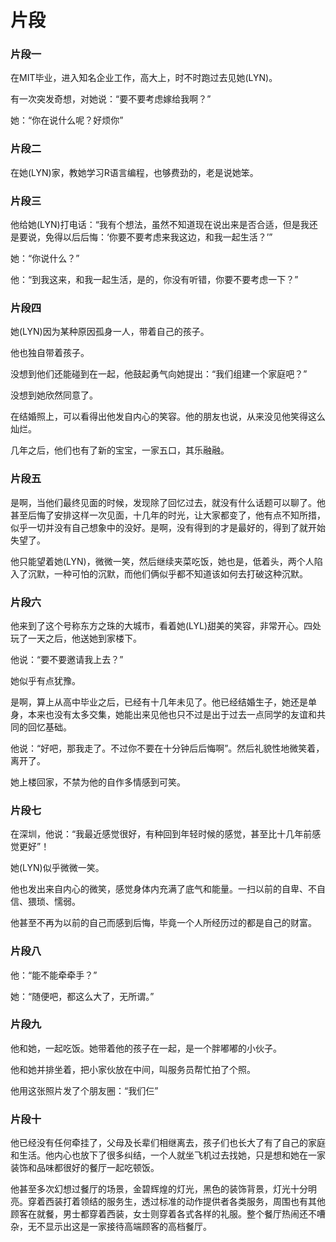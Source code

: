 # 片段

### 片段一

在MIT毕业，进入知名企业工作，高大上，时不时跑过去见她\(LYN\)。

有一次突发奇想，对她说：“要不要考虑嫁给我啊？”

她：“你在说什么呢？好烦你”

### 片段二

在她\(LYN\)家，教她学习R语言编程，也够费劲的，老是说她笨。

### 片段三

他给她\(LYN\)打电话：“我有个想法，虽然不知道现在说出来是否合适，但是我还是要说，免得以后后悔：‘你要不要考虑来我这边，和我一起生活？’”

她：“你说什么？”

他：“到我这来，和我一起生活，是的，你没有听错，你要不要考虑一下？”

### 片段四

她\(LYN\)因为某种原因孤身一人，带着自己的孩子。

他也独自带着孩子。

没想到他们还能碰到在一起，他鼓起勇气向她提出：“我们组建一个家庭吧？”

没想到她欣然同意了。

在结婚照上，可以看得出他发自内心的笑容。他的朋友也说，从来没见他笑得这么灿烂。

几年之后，他们也有了新的宝宝，一家五口，其乐融融。

### 片段五

是啊，当他们最终见面的时候，发现除了回忆过去，就没有什么话题可以聊了。他甚至后悔了安排这样一次见面，十几年的时光，让大家都变了，他有点不知所措，似乎一切并没有自己想象中的没好。是啊，没有得到的才是最好的，得到了就开始失望了。

他只能望着她\(LYN\)，微微一笑，然后继续夹菜吃饭，她也是，低着头，两个人陷入了沉默，一种可怕的沉默，而他们俩似乎都不知道该如何去打破这种沉默。

### 片段六

他来到了这个号称东方之珠的大城市，看着她\(LYL\)甜美的笑容，非常开心。四处玩了一天之后，他送她到家楼下。

他说：“要不要邀请我上去？”

她似乎有点犹豫。

是啊，算上从高中毕业之后，已经有十几年未见了。他已经结婚生子，她还是单身，本来也没有太多交集，她能出来见他也只不过是出于过去一点同学的友谊和共同的回忆基础。

他说：“好吧，那我走了。不过你不要在十分钟后后悔啊”。然后礼貌性地微笑着，离开了。

她上楼回家，不禁为他的自作多情感到可笑。

### 片段七

在深圳，他说：“我最近感觉很好，有种回到年轻时候的感觉，甚至比十几年前感觉更好”！

她\(LYN\)似乎微微一笑。

他也发出来自内心的微笑，感觉身体内充满了底气和能量。一扫以前的自卑、不自信、猥琐、懦弱。

他甚至不再为以前的自己而感到后悔，毕竟一个人所经历过的都是自己的财富。

### 片段八

他：“能不能牵牵手？”

她：“随便吧，都这么大了，无所谓。”

### 片段九

他和她，一起吃饭。她带着他的孩子在一起，是一个胖嘟嘟的小伙子。

他和她并排坐着，把小家伙放在中间，叫服务员帮忙拍了个照。

他用这张照片发了个朋友圈：“我们仨”

### 片段十

他已经没有任何牵挂了，父母及长辈们相继离去，孩子们也长大了有了自己的家庭和生活。他内心也放下了很多纠结，一个人就坐飞机过去找她，只是想和她在一家装饰和品味都很好的餐厅一起吃顿饭。

他甚至多次幻想过餐厅的场景，金碧辉煌的灯光，黑色的装饰背景，灯光十分明亮。穿着西装打着领结的服务生，透过标准的动作提供者各类服务，周围也有其他顾客在就餐，男士都穿着西装，女士则穿着各式各样的礼服。整个餐厅热闹还不嘈杂，无不显示出这是一家接待高端顾客的高档餐厅。

